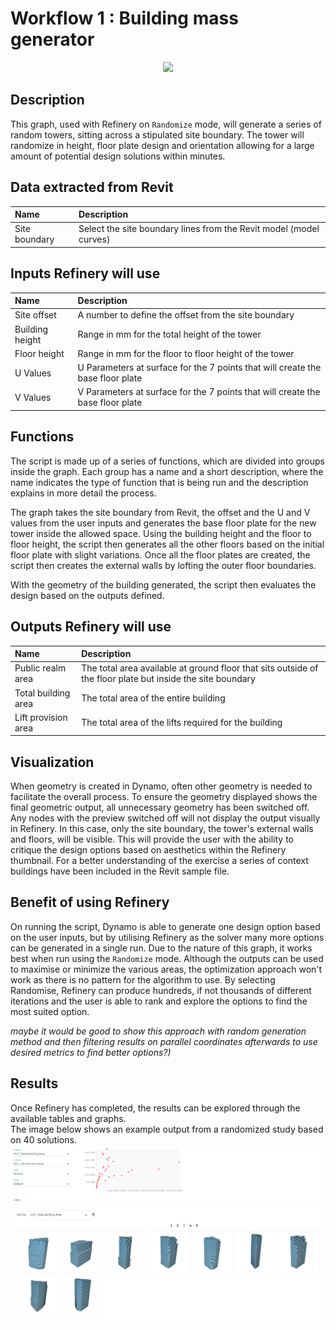# Workflow 1 : Building mass generator

<p align="center">
  <img src="https://media.giphy.com/media/Ze2mIugKGllYHDF6o0/giphy.gif">
</p>

## Description

This graph, used with Refinery on `Randomize` mode, will generate a series of random towers, sitting across a stipulated site boundary. The tower will randomize in height, floor plate design and orientation allowing for a large amount of potential design solutions within minutes.

## Data extracted from Revit

| Name  | Description |
| :--- | :--- |
| Site boundary | Select the site boundary lines from the Revit model (model curves) |

## Inputs Refinery will use

| Name  | Description |
| :--- | :--- |
| Site offset     | A number to define the offset from the site boundary |
| Building height | Range in mm for the total height of the tower |
| Floor height    | Range in mm for the floor to floor height of the tower |
| U Values        | U Parameters at surface for the 7 points that will create the base floor plate |
| V Values        | V Parameters at surface for the 7 points that will create the base floor plate |

## Functions

The script is made up of a series of functions, which are divided into groups inside the graph. Each group has a name and a short description, where the name indicates the type of function that is being run and the description explains in more detail the process.

The graph takes the site boundary from Revit, the offset and the U and V values from the user inputs and generates the base floor plate for the new tower inside the allowed space. Using the building height and the floor to floor height, the script then generates all the other floors based on the initial floor plate with slight variations. Once all the floor plates are created, the script then creates the external walls by lofting the outer floor boundaries. 

With the geometry of the building generated, the script then evaluates the design based on the outputs defined. 

## Outputs Refinery will use

| Name     | Description |
| :--- | :--- |
| Public realm area   | The total area available at ground floor that sits outside of the floor plate but inside the site boundary |
| Total building area | The total area of the entire building |
| Lift provision area | The total area of the lifts required for the building |

## Visualization

When geometry is created in Dynamo, often other geometry is needed to facilitate the overall process. To ensure the geometry displayed shows the final geometric output, all unnecessary geometry has been switched off. Any nodes with the preview switched off will not display the output visually in Refinery. In this case, only the site boundary, the tower's external walls and floors, will be visible. This will provide the user with the ability to critique the design options based on aesthetics within the Refinery thumbnail. For a better understanding of the exercise a series of context buildings have been included in the Revit sample file.

## Benefit of using Refinery

On running the script, Dynamo is able to generate one design option based on the user inputs, but by utilising Refinery as the solver many more options can be generated in a single run. Due to the nature of this graph, it works best when run using the `Randomize` mode. Although the outputs can be used to maximise or minimize the various areas, the optimization approach won't work as there is no pattern for the algorithm to use. By selecting Randomise, Refinery can produce hundreds, if not thousands of different iterations and the user is able to rank and explore the options to find the most suited option. 

_maybe it would be good to show this approach with random generation method and then filtering results on parallel coordinates afterwards to use desired metrics to find better options?)_

## Results

Once Refinery has completed, the results can be explored through the available tables and graphs.
<br>
The image below shows an example output from a randomized study based on 40 solutions.
![Workflow 1](Images/7-01_workflow1_randomisationrun.png)
